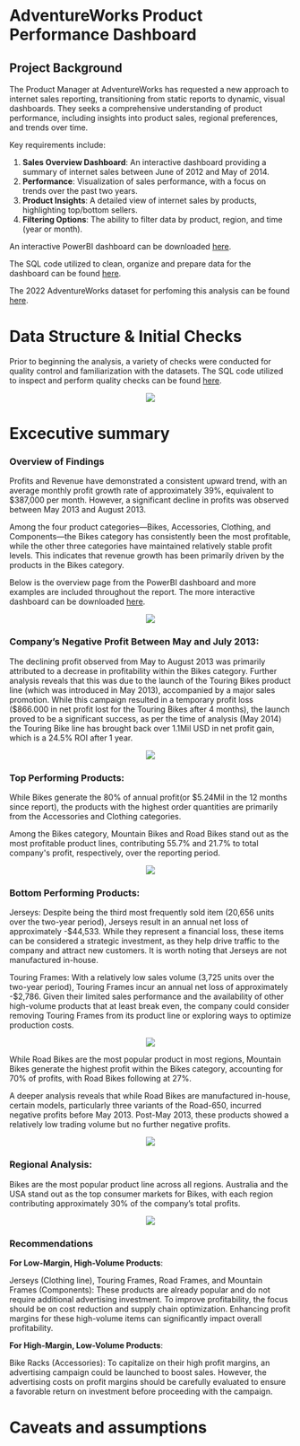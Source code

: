 # AdventureWorks Product Performance Dashboard
## Project Background

The Product Manager at AdventureWorks has requested a new approach to internet sales reporting, transitioning from static reports to dynamic, visual dashboards. They seeks a comprehensive understanding of product performance, including insights into product sales, regional preferences, and trends over time.

Key requirements include:

1. **Sales Overview Dashboard**: An interactive dashboard providing a summary of internet sales between June of 2012 and May of 2014.
2. **Performance**: Visualization of sales performance, with a focus on trends over the past two years.
3. **Product Insights**: A detailed view of internet sales by products, highlighting top/bottom sellers.
4. **Filtering Options**: The ability to filter data by product, region, and time (year or month).

An interactive PowerBI dashboard can be downloaded [here](https://github.com/QuinnNgo97/Project-AdventureWorks-Product-Performance/blob/aa0bdb879af258ac02c398a311af34279396772d/Adventureworks.pbix).

The SQL code utilized to clean, organize and prepare data for the dashboard can be found [here](https://github.com/QuinnNgo97/Project-AdventureWorks-Product-Performance/blob/0fb28c11813d3f4e15d8f50a3e3a5be9dcb877c5/AdventureWorks%20Products%20Analysis.sql).

The 2022 AdventureWorks dataset for perfoming this analysis can be found [here](https://learn.microsoft.com/en-us/sql/samples/adventureworks-install-configure?view=sql-server-ver16&tabs=ssms).

# Data Structure & Initial Checks

Prior to beginning the analysis, a variety of checks were conducted for quality control and familiarization with the datasets. The SQL code utilized to inspect and perform quality checks can be found [here](https://github.com/QuinnNgo97/Project-AdventureWorks-Product-Performance/blob/0fb28c11813d3f4e15d8f50a3e3a5be9dcb877c5/AdventureWorks%20Products%20Analysis.sql).

<div align="center">
  <img src="https://github.com/QuinnNgo97/githubtest/blob/e7f16b72fcbbbdf6ef68a6471e66e417ae3d7926/data%20structure.png">
</div>

# Excecutive summary

### Overview of Findings

Profits and Revenue have demonstrated a consistent upward trend, with an average monthly profit growth rate of approximately 39%, equivalent to $387,000 per month. However, a significant decline in profits was observed between May 2013 and August 2013.

Among the four product categories—Bikes, Accessories, Clothing, and Components—the Bikes category has consistently been the most profitable, while the other three categories have maintained relatively stable profit levels. This indicates that revenue growth has been primarily driven by the products in the Bikes category.

Below is the overview page from the PowerBI dashboard and more examples are included throughout the report. The more interactive dashboard can be downloaded [here](https://github.com/QuinnNgo97/Project-AdventureWorks-Product-Performance/blob/aa0bdb879af258ac02c398a311af34279396772d/Adventureworks.pbix).

<div align="center">
  <img src="https://github.com/QuinnNgo97/githubtest/blob/0418302e16b89f38ac60c6aa29909a4b1d674db2/AWOVERVIEW.png">
</div>

### Company’s Negative Profit Between May and July 2013:

The declining profit observed from May to August 2013 was primarily attributed to a decrease in profitability within the Bikes category. Further analysis reveals that this was due to the launch of the Touring Bikes product line (which was introduced in May 2013), accompanied by a major sales promotion. While this campaign resulted in a temporary profit loss ($866.000 in net profit lost for the Touring Bikes after 4 months), the launch proved to be a significant success, as per the time of analysis (May 2014) the Touring Bike line has brought back over 1.1Mil USD in net profit gain, which is a 24.5% ROI after 1 year. 

<div align="center">
  <img src="https://github.com/QuinnNgo97/githubtest/blob/0418302e16b89f38ac60c6aa29909a4b1d674db2/AWprofit.png">
</div>

### Top Performing Products:

While Bikes generate the 80% of annual profit(or $5.24Mil in the 12 months since report), the products with the highest order quantities are primarily from the Accessories and Clothing categories.

Among the Bikes category, Mountain Bikes and Road Bikes stand out as the most profitable product lines, contributing 55.7% and 21.7% to total company's profit, respectively, over the reporting period.

<div align="center">
  <img src="https://github.com/QuinnNgo97/githubtest/blob/0418302e16b89f38ac60c6aa29909a4b1d674db2/AWProduct1.png">
</div>

### Bottom Performing Products:

Jerseys: Despite being the third most frequently sold item (20,656 units over the two-year period), Jerseys result in an annual net loss of approximately -$44,533. While they represent a financial loss, these items can be considered a strategic investment, as they help drive traffic to the company and attract new customers. It is worth noting that Jerseys are not manufactured in-house.

Touring Frames: With a relatively low sales volume (3,725 units over the two-year period), Touring Frames incur an annual net loss of approximately -$2,786. Given their limited sales performance and the availability of other high-volume products that at least break even, the company could consider removing Touring Frames from its product line or exploring ways to optimize production costs.

<div align="center">
  <img src="https://github.com/QuinnNgo97/githubtest/blob/0418302e16b89f38ac60c6aa29909a4b1d674db2/AWprofit2.png">
</div>

While Road Bikes are the most popular product in most regions, Mountain Bikes generate the highest profit within the Bikes category, accounting for 70% of profits, with Road Bikes following at 27%.

A deeper analysis reveals that while Road Bikes are manufactured in-house, certain models, particularly three variants of the Road-650, incurred negative profits before May 2013. Post-May 2013, these products showed a relatively low trading volume but no further negative profits.

<div align="center">
  <img src="https://github.com/QuinnNgo97/githubtest/blob/0418302e16b89f38ac60c6aa29909a4b1d674db2/AWquick%20notes.png">
</div>

### Regional Analysis:

Bikes are the most popular product line across all regions. Australia and the USA stand out as the top consumer markets for Bikes, with each region contributing approximately 30% of the company’s total profits.

<div align="center">
  <img src="https://github.com/QuinnNgo97/githubtest/blob/0418302e16b89f38ac60c6aa29909a4b1d674db2/AWRegion.png">
</div>

### Recommendations

**For Low-Margin, High-Volume Products**:

Jerseys (Clothing line), Touring Frames, Road Frames, and Mountain Frames (Components): These products are already popular and do not require additional advertising investment. To improve profitability, the focus should be on cost reduction and supply chain optimization. Enhancing profit margins for these high-volume items can significantly impact overall profitability.

**For High-Margin, Low-Volume Products**:

Bike Racks (Accessories): To capitalize on their high profit margins, an advertising campaign could be launched to boost sales. However, the advertising costs on profit margins should be carefully evaluated to ensure a favorable return on investment before proceeding with the campaign.

# Caveats and assumptions

